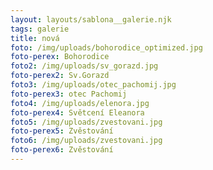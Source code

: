 ```yaml
---
layout: layouts/sablona__galerie.njk
tags: galerie
title: nová
foto: /img/uploads/bohorodice_optimized.jpg
foto-perex: Bohorodice
foto2: /img/uploads/sv_gorazd.jpg
foto-perex2: Sv.Gorazd
foto3: /img/uploads/otec_pachomij.jpg
foto-perex3: otec Pachomij
foto4: /img/uploads/elenora.jpg
foto-perex4: Světcení Eleanora
foto5: /img/uploads/zvestovani.jpg
foto-perex5: Zvěstování
foto6: /img/uploads/zvestovani.jpg
foto-perex6: Zvěstování
---
```

